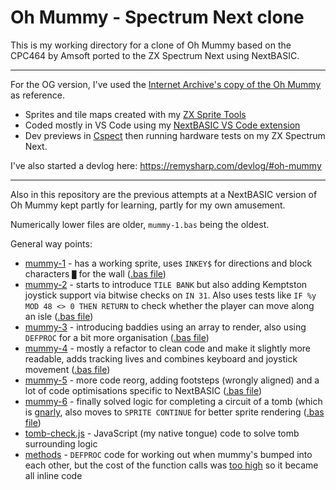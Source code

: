 # Oh Mummy - Spectrum Next clone

This is my working directory for a clone of Oh Mummy based on the CPC464 by Amsoft ported to the ZX Spectrum Next using NextBASIC.

---

For the OG version, I've used the [Internet Archive's copy of the Oh Mummy](https://archive.org/details/Oh_Mummy_1984_Amsoft) as reference.

- Sprites and tile maps created with my [ZX Sprite Tools](https://zx.remysharp.com/sprites/#tiles)
- Coded mostly in VS Code using my [NextBASIC VS Code extension](https://marketplace.visualstudio.com/items?itemName=remysharp.nextbasic)
- Dev previews in [Cspect](http://cspect.org/) then running hardware tests on my ZX Spectrum Next.


I've also started a devlog here: https://remysharp.com/devlog/#oh-mummy

---

Also in this repository are the previous attempts at a NextBASIC version of Oh Mummy kept partly for learning, partly for my own amusement.

Numerically lower files are older, `mummy-1.bas` being the oldest.

General way points:

- [mummy-1](https://github.com/remy/next-oh-mummy/blob/master/previous-attempts/mummy-1.bas.txt) - has a working sprite, uses `INKEY$` for directions and block characters `█` for the wall ([.bas file](https://github.com/remy/next-oh-mummy/blob/master/previous-attempts/mummy-1.bas))
- [mummy-2](https://github.com/remy/next-oh-mummy/blob/master/previous-attempts/mummy-2.bas.txt) - starts to introduce `TILE BANK` but also adding Kemptston joystick support via bitwise checks on `IN 31`. Also uses tests like `IF %y MOD 48 <> 0 THEN RETURN` to check whether the player can move along an isle ([.bas file](https://github.com/remy/next-oh-mummy/blob/master/previous-attempts/mummy-2.bas))
- [mummy-3](https://github.com/remy/next-oh-mummy/blob/master/previous-attempts/mummy-3.bas.txt) - introducing baddies using an array to render, also using `DEFPROC` for a bit more organisation ([.bas file](https://github.com/remy/next-oh-mummy/blob/master/previous-attempts/mummy-3.bas))
- [mummy-4](https://github.com/remy/next-oh-mummy/blob/master/previous-attempts/mummy-4.bas.txt) - mostly a refactor to clean code and make it slightly more readable, adds tracking lives and combines keyboard and joystick movement ([.bas file](https://github.com/remy/next-oh-mummy/blob/master/previous-attempts/mummy-4.bas))
- [mummy-5](https://github.com/remy/next-oh-mummy/blob/master/previous-attempts/mummy-5.bas.txt) - more code reorg, adding footsteps (wrongly aligned) and a lot of code optimisations specific to NextBASIC ([.bas file](https://github.com/remy/next-oh-mummy/blob/master/previous-attempts/mummy-5.bas))
- [mummy-6](https://github.com/remy/next-oh-mummy/blob/master/previous-attempts/mummy-6.bas.txt) - finally solved logic for completing a circuit of a tomb (which is [gnarly](https://github.com/remy/next-oh-mummy/blob/master/previous-attempts/mummy-6.bas.txt#L52-L66!), also moves to `SPRITE CONTINUE` for better sprite rendering ([.bas file](https://github.com/remy/next-oh-mummy/blob/master/previous-attempts/mummy-6.bas))
- [tomb-check.js](https://github.com/remy/next-oh-mummy/blob/master/previous-attempts/tomb-check.js) - JavaScript (my native tongue) code to solve tomb surrounding logic
- [methods](https://github.com/remy/next-oh-mummy/blob/master/previous-attempts/methods.bas.txt) - `DEFPROC` code for working out when mummy's bumped into each other, but the cost of the function calls was [too high](https://remysharp.com/devlog/oh-mummy/2020-06-01) so it became all inline code
